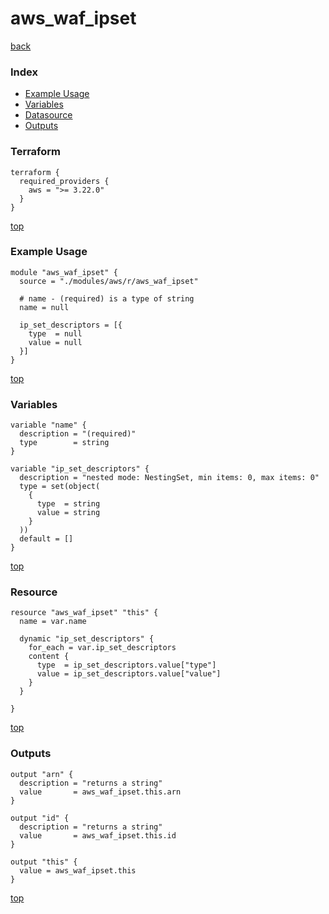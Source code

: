 # aws_waf_ipset

[back](../aws.md)

### Index

- [Example Usage](#example-usage)
- [Variables](#variables)
- [Datasource](#datasource)
- [Outputs](#outputs)

### Terraform

```hcl
terraform {
  required_providers {
    aws = ">= 3.22.0"
  }
}
```

[top](#index)

### Example Usage

```hcl
module "aws_waf_ipset" {
  source = "./modules/aws/r/aws_waf_ipset"

  # name - (required) is a type of string
  name = null

  ip_set_descriptors = [{
    type  = null
    value = null
  }]
}
```

[top](#index)

### Variables

```hcl
variable "name" {
  description = "(required)"
  type        = string
}

variable "ip_set_descriptors" {
  description = "nested mode: NestingSet, min items: 0, max items: 0"
  type = set(object(
    {
      type  = string
      value = string
    }
  ))
  default = []
}
```

[top](#index)

### Resource

```hcl
resource "aws_waf_ipset" "this" {
  name = var.name

  dynamic "ip_set_descriptors" {
    for_each = var.ip_set_descriptors
    content {
      type  = ip_set_descriptors.value["type"]
      value = ip_set_descriptors.value["value"]
    }
  }

}
```

[top](#index)

### Outputs

```hcl
output "arn" {
  description = "returns a string"
  value       = aws_waf_ipset.this.arn
}

output "id" {
  description = "returns a string"
  value       = aws_waf_ipset.this.id
}

output "this" {
  value = aws_waf_ipset.this
}
```

[top](#index)